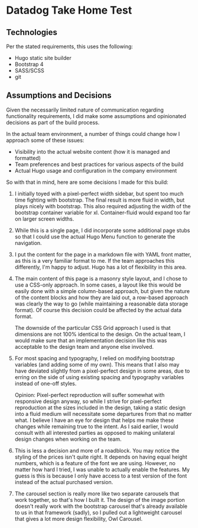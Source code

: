 # Datadog Take Home Test

## Technologies

Per the stated requirements, this uses the following:

- Hugo static site builder
- Bootstrap 4
- SASS/SCSS
- git

## Assumptions and Decisions

Given the necessarily limited nature of communication regarding functionality
requirements, I did make some assumptions and opinionated decisions as part of
the build process.

In the actual team environment, a number of things could change how I approach
some of these issues:

- Visibility into the actual website content (how it is managed and formatted)
- Team preferences and best practices for various aspects of the build
- Actual Hugo usage and configuration in the company environment

So with that in mind, here are some decisions I made for this build:

1. I initially toyed with a pixel-perfect width sidebar, but spent too much time fighting with bootstrap. The final result is more fluid in width, but plays nicely with bootstrap. This also required adjusting the width of the bootstrap container variable for xl. Container-fluid would expand too far on larger screen widths.

1. While this is a single page, I did incorporate some additional page stubs so that I could use the actual Hugo Menu function to generate the navigation.

1. I put the content for the page in a markdown file with YAML front matter, as this is a very familiar format to me. If the team approaches this differently, I'm happy to adjust. Hugo has a lot of flexibility in this area.

1. The main content of this page is a masonry style layout, and I chose to use a CSS-only approach. In some cases, a layout like this would be easily done with a simple column-based approach, but given the nature of the content blocks and how they are laid out, a row-based approach was clearly the way to go (while maintaining a reasonable data storage format). Of course this decision could be affected by the actual data format.

   The downside of the particular CSS Grid approach I used is that dimensions are not 100% identical to the design. On the actual team, I would make sure that an implementation decision like this was acceptable to the design team and anyone else involved.

1. For most spacing and typography, I relied on modifying bootstrap variables (and adding some of my own). This means that I also may have deviated slightly from a pixel-perfect design in some areas, due to erring on the side of using existing spacing and typography variables instead of one-off styles.

   Opinion: Pixel-perfect reproduction will suffer somewhat with responsive design anyway, so while I strive for pixel-perfect reproduction at the sizes included in the design, taking a static design into a fluid medium will necessitate some departures from that no matter what. I believe I have an eye for design that helps me make these changes while remaining true to the intent. As I said earlier, I would consult with all interested parties as opposed to making unilateral design changes when working on the team.

1. This is less a decision and more of a roadblock. You may notice the styling of the prices isn't quite right. It depends on having equal height numbers, which is a feature of the font we are using. However, no matter how hard I tried, I was unable to actually enable the features. My guess is this is because I only have access to a test version of the font instead of the actual purchased version.

1. The carousel section is really more like two separate carousels that work together, so that's how I built it. The design of the image portion doesn't really work with the bootstrap carousel that's already available to us in that framework (sadly), so I pulled out a lightweight carousel that gives a lot more design flexibility, Owl Carousel.
